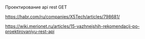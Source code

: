 Проектирование api rest GET

https://habr.com/ru/companies/X5Tech/articles/798681/

https://wiki.merionet.ru/articles/15-vazhnejshih-rekomendacij-po-proektirovaniyu-rest-api
